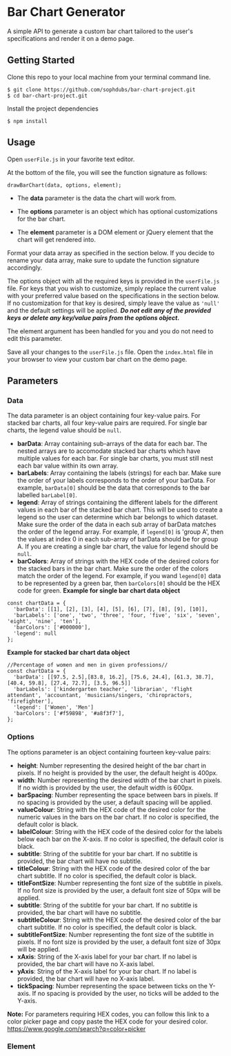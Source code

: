 # Bar Chart Generator

 A simple API to generate a custom bar chart tailored to the user's specifications and render it on a demo page.

 ## Getting Started

 Clone this repo to your local machine from your terminal command line.
 ```
 $ git clone https://github.com/sophdubs/bar-chart-project.git
 $ cd bar-chart-project.git
 ```

Install the project dependencies 
```
$ npm install
```

## Usage

Open `userFile.js` in your favorite text editor.

At the bottom of the file, you will see the function signature as follows: 

```
drawBarChart(data, options, element);
```

- The **data** parameter is the data the chart will work from. 

- The **options** parameter is an object which has optional customizations for the bar chart. 

- The **element** parameter is a DOM element or jQuery element that the chart will get rendered into.

Format your data array as specified in the section below. If you decide to rename your data array, make sure to update the function signature accordingly.

The options object with all the required keys is provided in the `userFile.js` file. For keys that you wish to customize, simply replace the current value with your preferred value based on the specifications in the section below. If no customization for that key is desired, simply leave the value as `'null'` and the default settings will be applied. ***Do not edit any of the provided keys or  delete any key/value pairs from the options object.***

The element argument has been handled for you and you do not need to edit this parameter.

Save all your changes to the `userFile.js` file. Open the `index.html` file in your browser to view your custom bar chart on the demo page.

## Parameters

### Data 
The data parameter is an object containing four key-value pairs. For stacked bar charts, all four key-value pairs are required. For single bar charts, the legend value should be `null`.
- **barData**: Array containing sub-arrays of the data for each bar. The nested arrays are to accomodate stacked bar charts which have multiple values for each bar. For single bar charts, you must still nest each bar value within its own array.  
- **barLabels**: Array containing the labels (strings) for each bar. Make sure the order of your labels corresponds to the order of your barData. For example, `barData[0]` should be the data that corresponds to the bar labelled `barLabel[0]`.
- **legend**: Array of strings containing the different labels for the different values in each bar of the stacked bar chart. This will be used to create a legend so the user can determine which bar belongs to which dataset. Make sure the order of the data in each sub array of barData matches the order of the legend array. For example, if `legend[0]` is 'group A', then the values at index 0 in each sub-array of barData should be for group A. If you are creating a single bar chart, the value for legend should be `null`.
- **barColors**: Array of strings with the HEX code of the desired colors for the stacked bars in the bar chart. Make sure the order of the colors match the order of the legend. For example, if you wand `legend[0]` data to be represented by a green bar, then `barColors[0]` should be the HEX code for green.
**Example for single bar chart data object**
```
const chartData = {
  'barData': [[1], [2], [3], [4], [5], [6], [7], [8], [9], [10]],
  'barLabels': ['one', 'two', 'three', 'four, 'five', 'six', 'seven', 'eight', 'nine', 'ten'],
  'barColors': ['#000000'],
  'legend': null
};
```
**Example for stacked bar chart data object**
```
//Percentage of women and men in given professions//
const chartData = {
  'barData': [[97.5, 2.5],[83.8, 16.2], [75.6, 24.4], [61.3, 38.7], [40.4, 59.8], [27.4, 72.7], [3.5, 96.5]]
  'barLabels': ['kindergarten teacher', 'librarian', 'flight attendant', 'accountant, 'musicians/singers, 'chiropractors, 'firefighter'],
  'legend': ['Women', 'Men']
  'barColors': ['#f59898', '#a8f3f7'],
};
```

### Options
The options parameter is an object containing fourteen key-value pairs:
- **height**: Number representing the desired height of the bar chart in pixels. If no height is provided by the user, the default height is 400px. 
- **width**: Number representing the desired width of the bar chart in pixels. If no width is provided by the user, the default width is 600px.  
- **barSpacing**: Number representing the space between bars in pixels. If no spacing is provided by the user, a default spacing will be applied. 
- **valueColour**: String with the HEX code of the desired color for the numeric values in the bars on the bar chart. If no color is specified, the default color is black. 
- **labelColour**: String with the HEX code of the desired color for the labels below each bar on the X-axis. If no color is specified, the default color is black. 
- **subtitle**: String of the subtitle for your bar chart. If no subtitle is provided, the bar chart will have no subtitle.
- **titleColour**: String with the HEX code of the desired color of the bar chart subtitle. If no color is specified, the default color is black.
- **titleFontSize**: Number representing the font size of the subtitle in pixels. If no font size is provided by the user, a default font size of 50px will be applied.
- **subtitle**: String of the subtitle for your bar chart. If no subtitle is provided, the bar chart will have no subtitle.
- **subtitleColour**: String with the HEX code of the desired color of the bar chart subtitle. If no color is specified, the default color is black.
- **subtitleFontSize**: Number representing the font size of the subtitle in pixels. If no font size is provided by the user, a default font size of 30px will be applied. 
- **xAxis**: String of the X-axis label for your bar chart. If no label is provided, the bar chart will have no X-axis label.
- **yAxis**: String of the X-axis label for your bar chart. If no label is provided, the bar chart will have no X-axis label.
- **tickSpacing**: Number representing the space between ticks on the Y-axis. If no spacing is provided by the user, no ticks will be added to the Y-axis. 

**Note:**
For parameters requiring HEX codes, you can follow this link to a color picker page and copy paste the HEX code for your desired color. 
https://www.google.com/search?q=color+picker 

### Element 





